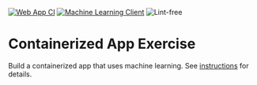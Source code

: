 [![Web App CI](https://github.com/software-students-spring2025/4-containers-internet-sensor-ship/actions/workflows/build-frontend.yml/badge.svg)](https://github.com/software-students-spring2025/4-containers-internet-sensor-ship/actions/workflows/build-frontend.yml)
[![Machine Learning Client](https://github.com/software-students-spring2025/4-containers-internet-sensor-ship/actions/workflows/build-frontend.yml/badge.svg)](https://github.com/software-students-spring2025/4-containers-internet-sensor-ship/actions/workflows/build-backend.yml)
![Lint-free](https://github.com/nyu-software-engineering/containerized-app-exercise/actions/workflows/lint.yml/badge.svg)

# Containerized App Exercise

Build a containerized app that uses machine learning. See [instructions](./instructions.md) for details.
